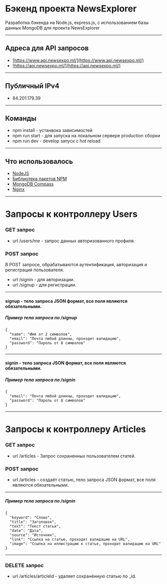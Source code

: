# Бэкенд проекта NewsExplorer

Разработка бэкенда на Node.js, express.js, с использованием базы данных MongoDB для проекта NewsExplorer
____

## Адреса для API запросов 

- [https://www.api.newsexpo.ml/](https://www.api.newsexpo.ml/)
- [https://api.newsexpo.ml/](https://api.newsexpo.ml/)
____
## Публичный IPv4

- 84.201.179.39
____

## Команды

- npm install - устанвока зависимостей
- npm run start - для запуска на локальном сервере production сборки
- npm run dev - develop запуск с hot reload

____

## Что использовалось

- [NodeJS](https://nodejs.org/en/)
- [Библиотека пакетов NPM](https://nodejs.org/en/download/)
- [MongoDB Compass](https://www.mongodb.com/products/compass)
- [Nginx](https://www.nginx.com/)
____

# Запросы к контроллеру Users

### GET запрос

- url /users/me - запрос данных авторизованного профиля.

### POST запрос

В POST запросе, обрабатываются аутентификация, авторизация и регистрация пользователя. 

- url /signin - для авторизации.
- url /signup - для регистрации.
____
#### signup - тело запроса JSON формат, все поля являются обязательными.
##### Пример тела запроса по /signup
```
{
  "name": "Имя от 2 символов", 
  "email": "Почта любой длинны, проходит валидацию",
  "password": "Пароль от 8 символов"
}
```
____
#### signin - тело запроса JSON формат, все поля являются обязательными.
##### Пример тела запроса по /signin
```
{
  "email": "Почта любой длинны, проходит валидацию",
  "password": "Пароль от 8 символов"
}
```
____

# Запросы к контроллеру Articles

### GET запрос

- url /articles - Запрос сохраненных пользователем статей.

### POST запрос

- url /articles - создаёт статью, тело запроса JSON формат, все поля являются обязательными.
____

##### Пример тела запроса по /signin
```
{
  "keyword": "Слово",
  "title": "Заголовок",
  "text": "Текст статьи",
  "date": "Дата",
  "source": "Источник",
  "link": "Ссылка на статью, проходит валидацию на URL",
  "image": "Ссылка на иллюстрацию к статье, проходит валидацию на URL"
}
```

____

### DELETE запрос

- url /articles/articleId - удаляет сохранённую статью  по _id.
